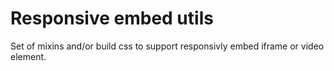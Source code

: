 # Responsive embed utils
Set of mixins and/or build css to support responsivly embed iframe or video element.